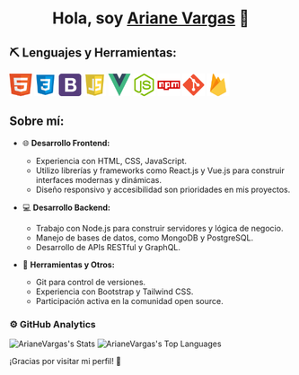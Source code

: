<div align="center">
<h1 align="center">Hola, soy <a href="">Ariane Vargas</a> 👋</h1>
</div>

## ⛏ Lenguajes y Herramientas:

<div>
<img src="/img/kisspng-web-development-html-responsive-web-design-logo-ja-html-5ae04a9526c592.7493066215246485971588.png" width="40" height="40">
<img src="/img/kisspng-web-development-cascading-style-sheets-css3-comput-css-5ada20be5eed10.7390827615242446703888.png" width="40" height="40">
<img src="/img/kisspng-bootstrap-logo-computer-software-web-application-p-b-5abb6c2ab15640.3860806115222323627264.png" width="40" height="40">
<img src="/img/kisspng-javascript-portable-network-graphics-logo-clip-art-javascript-programs-amp-output-apps-on-google-5b69409b183213.5468079715336244750991.png" width="40" height="40">
<img src="/img/kisspng-vue-js-javascript-library-angularjs-react-vue-js-5b4ebe1c091993.8950282915318871320373.png" width="40" height="40">
<img src="/img/kisspng-node-js-javascript-react-logo-express-js-javascript-logo-5b4ca5c70f0195.6239386615317498310615.png" width="40" height="40">
<img src="/img/kisspng-npm-node-js-computer-icons-computer-software-insta-5b278c9a7f3538.4925424915293185545211.png" width="40" height="40">
<img src="/img/kisspng-github-repository-commit-version-control-github-5ab8bdf71d6218.7448464515220566951204.png" width="40" height="40">
<img src="/img/kisspng-firebase-cloud-messaging-google-cloud-messaging-api-as-a-service-5b1bf7831a5909.5705156015285594911079.png" width="40" height="40">
</div>

## Sobre mí:

- 🌐 **Desarrollo Frontend:**
  - Experiencia con HTML, CSS, JavaScript.
  - Utilizo librerías y frameworks como React.js y Vue.js para construir interfaces modernas y dinámicas.
  - Diseño responsivo y accesibilidad son prioridades en mis proyectos.

- 💻 **Desarrollo Backend:**
  - Trabajo con Node.js para construir servidores y lógica de negocio.
  - Manejo de bases de datos, como MongoDB y PostgreSQL.
  - Desarrollo de APIs RESTful y GraphQL.

- 🚀 **Herramientas y Otros:**
  - Git para control de versiones.
  - Experiencia con Bootstrap y Tailwind CSS.
  - Participación activa en la comunidad open source.
    

### ⚙️ GitHub Analytics

![ArianeVargas's Stats](https://github-readme-stats.vercel.app/api?username=ArianeVargas&theme=vue-dark&show_icons=true&hide_border=false&count_private=true)
![ArianeVargas's Top Languages](https://github-readme-stats.vercel.app/api/top-langs/?username=ArianeVargas&theme=vue-dark&show_icons=true&hide_border=false&layout=compact)

¡Gracias por visitar mi perfil! 🚀
